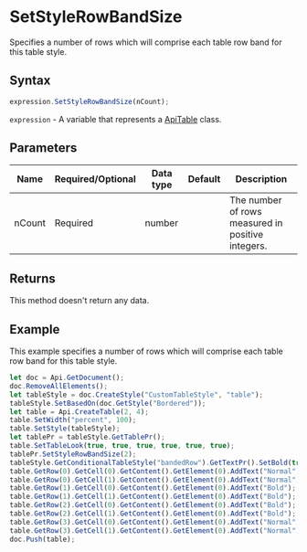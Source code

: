 # SetStyleRowBandSize

Specifies a number of rows which will comprise each table row band for this table style.

## Syntax

```javascript
expression.SetStyleRowBandSize(nCount);
```

`expression` - A variable that represents a [ApiTable](../ApiTable.md) class.

## Parameters

| **Name** | **Required/Optional** | **Data type** | **Default** | **Description** |
| ------------- | ------------- | ------------- | ------------- | ------------- |
| nCount | Required | number |  | The number of rows measured in positive integers. |

## Returns

This method doesn't return any data.

## Example

This example specifies a number of rows which will comprise each table row band for this table style.

```javascript
let doc = Api.GetDocument();
doc.RemoveAllElements();
let tableStyle = doc.CreateStyle("CustomTableStyle", "table");
tableStyle.SetBasedOn(doc.GetStyle("Bordered"));
let table = Api.CreateTable(2, 4);
table.SetWidth("percent", 100);
table.SetStyle(tableStyle);
let tablePr = tableStyle.GetTablePr();
table.SetTableLook(true, true, true, true, true, true);
tablePr.SetStyleRowBandSize(2);
tableStyle.GetConditionalTableStyle("bandedRow").GetTextPr().SetBold(true);
table.GetRow(0).GetCell(0).GetContent().GetElement(0).AddText("Normal");
table.GetRow(0).GetCell(1).GetContent().GetElement(0).AddText("Normal");
table.GetRow(1).GetCell(0).GetContent().GetElement(0).AddText("Bold");
table.GetRow(1).GetCell(1).GetContent().GetElement(0).AddText("Bold");
table.GetRow(2).GetCell(0).GetContent().GetElement(0).AddText("Bold");
table.GetRow(2).GetCell(1).GetContent().GetElement(0).AddText("Bold");
table.GetRow(3).GetCell(0).GetContent().GetElement(0).AddText("Normal");
table.GetRow(3).GetCell(1).GetContent().GetElement(0).AddText("Normal");
doc.Push(table);
```
